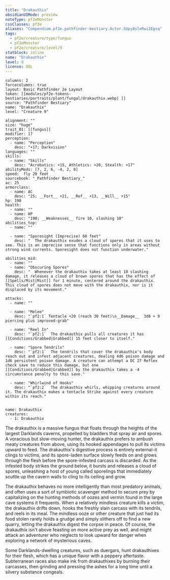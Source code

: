 ```yaml
---
title: "Drakauthix"
obsidianUIMode: preview
noteType: pf2eMonster
cssClasses: pf2e
aliases: "Compendium.pf2e.pathfinder-bestiary.Actor.SUpy8sleRwi2Egsq" 
tags:
  - pf2e/creature/type/fungus
  - pf2eMonster
  - pf2e/creature/level/9
statblock: inline
name: "Drakauthix"
level: 9
license: OGL
---
```


```statblock
columns: 2
forcecolumns: true
layout: Basic Pathfinder 2e Layout
token: [[modules/pf2e-tokens-bestiaries/portraits/plant/fungal/drakauthix.webp| ]]
source: "Pathfinder Bestiary"
name: "Drakauthix"
level: "Creature 9"

alignment: ""
size: "huge"
trait_01: [[fungus]]
modifier: 17
perception:
  - name: "Perception"
    desc: "+17; Darkvision"
languages: ""
skills:
  - name: "Skills"
    desc: "Acrobatics: +15, Athletics: +20, Stealth: +17"
abilityMods: [7, 2, 6, -4, 2, 0]
speed:  fly 20 feet
sourcebook: "_Pathfinder Bestiary_"
ac: 25
armorclass:
  - name: AC
    desc: "25; __Fort__ +21, __Ref__ +13, __Will__ +15"
hp: 190
health:
  - name: ""
  - name: HP
    desc: "190; __Weaknesses__ fire 10, slashing 10"
abilities_top:
  - name: ""

  - name: "Sporesight (Imprecise) 60 feet"
    desc: "  The drakauthix exudes a cloud of spores that it uses to see. This is an imprecise sense that functions only in areas without strong wind currents. Sporesight does not function underwater."

abilities_mid:
  - name: ""
  - name: "Obscuring Spores"
    desc: "  Whenever the drakauthix takes at least 10 slashing damage, it releases a cloud of brown spores that has the effect of [[Spells/Mist|Mist]] for 1 minute, centered around the drakauthix. This cloud of spores does not move with the drakauthix, nor is it displaced by its movement."

attacks:
  - name: ""

  - name: "Melee"
    desc: "`pf2:1` Tentacle +20 (reach 30 feet)\n__Damage__  3d8 + 9 piercing plus improved-grab"

  - name: "Reel In"
    desc: "`pf2:1`  The drakauthix pulls all creatures it has [[Conditions/Grabbed|Grabbed]] 15 feet closer to itself."

  - name: "Spore Tendrils"
    desc: "`pf2:1`  The tendrils that cover the drakauthix's body reach out and infest adjacent creatures, dealing 4d6 poison damage and 1d6 persistent poison damage. A creature can attempt a DC 27 Reflex check save to reduce this damage, but one [[Conditions/Grabbed|Grabbed]] by the drakauthix takes a -4 circumstance penalty to this save."

  - name: "Whirlwind of Hooks"
    desc: "`pf2:2`  The drakauthix whirls, whipping creatures around it. The drakauthix makes a tentacle Strike against every creature within its reach."
 
```

```encounter-table
name: Drakauthix
creatures:
  - 1: Drakauthix
```



The drakauthix is a massive fungus that floats through the heights of the largest Darklands caverns, propelled by bladders that spray air and spores. A voracious but slow-moving hunter, the drakauthix prefers to ambush meaty creatures from above, using its hooked appendages to pull its victims upward to feed. The drakauthix's digestive process is entirely external-it clings to victims, and its spore-laden surface slowly feeds on and grows through the flesh before the spore-infested carcass is discarded. As the infested body strikes the ground below, it bursts and releases a cloud of spores, unleashing a host of young called sporelings that immediately scuttle up the cavern walls to cling to its ceiling and grow.

The drakauthix behaves no more intelligently than most predatory animals, and often uses a sort of symbiotic scavenger method to secure prey by capitalizing on the hunting methods of oozes and vermin found in the large cave systems it frequents. When a relatively mindless creature kills a victim, the drakauthix drifts down, hooks the freshly slain carcass with its tendrils, and reels in its meal. The mindless ooze or other creature that just had its food stolen rarely holds a grudge and simply slithers off to find a new quarry, letting the drakauthix digest the corpse in peace. Of course, the drakauthix isn't above feasting on more active prey as well, and might attack an adventurer who neglects to look upward for danger when exploring a network of mysterious caves.

Some Darklands-dwelling creatures, such as duergars, hunt drakauthixes for their flesh, which has a unique flavor with a peppery aftertaste. Subterranean races also make ink from drakauthixes by burning their carcasses, then grinding and pressing the ashes for a long time until a silvery substance congeals.
